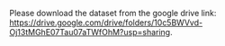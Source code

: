 Please download the dataset from the google drive link: https://drive.google.com/drive/folders/10c5BWVvd-Oj13tMGhE07Tau07aTWfOhM?usp=sharing.